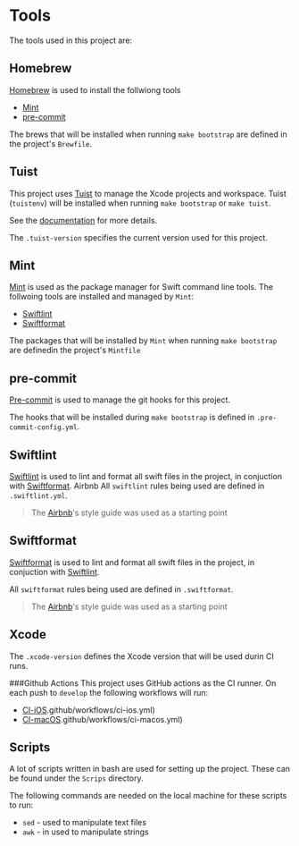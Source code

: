 # Tools
The tools used in this project are:

## Homebrew
[Homebrew](https://brew.sh) is used to install the follwiong tools
- [Mint](#mint)
- [pre-commit](#pre-commit)

The brews that will be installed when running `make bootstrap` are defined in the project's `Brewfile`.

## Tuist
This project uses [Tuist](https://tuist.io) to manage the Xcode projects and workspace.
Tuist (`tuistenv`) will be installed when running `make bootstrap` or `make tuist`.

See the [documentation](https://docs.tuist.io/tutorial/get-started) for more details.

The `.tuist-version` specifies the current version used for this project.

## Mint
[Mint](https://github.com/yonaskolb/Mint) is used as the package manager for Swift command line tools. The follwoing tools are installed and managed by `Mint`:
- [Swiftlint](#swiftlint)
- [Swiftformat](#swiftformat)

The packages that will be installed by `Mint` when running `make bootstrap` are definedin the project's `Mintfile`

## pre-commit
[Pre-commit](https://pre-commit.com) is used to manage the git hooks for this project.

The hooks that will be installed during `make bootstrap` is defined in `.pre-commit-config.yml`.

## Swiftlint
[Swiftlint](https://github.com/realm/SwiftLint) is used to lint and format all swift files in the project, in conjuction with [Swiftformat](#swiftformat).
Airbnb
All `swiftlint` rules being used are defined in `.swiftlint.yml`.

> The [Airbnb](https://github.com/airbnb/swift)'s style guide was used as a starting point

## Swiftformat
[Swiftformat](https://github.com/nicklockwood/SwiftFormat) is used to lint and format all swift files in the project, in conjuction with [Swiftlint](#swiftlint).

All `swiftformat` rules being used are defined in `.swiftformat`.

> The [Airbnb](https://github.com/airbnb/swift)'s style guide was used as a starting point

## Xcode
The `.xcode-version` defines the Xcode version that will be used durin CI runs.

###Github Actions
This project uses GitHub actions as the CI runner.
On each push to `develop` the following workflows will run:
-  [CI-iOS]().github/workflows/ci-ios.yml)
-  [CI-macOS]().github/workflows/ci-macos.yml)

## Scripts
A lot of scripts written in bash are used for setting up the project. These can be found under the `Scrips` directory.

The following commands are needed on the local machine for these scripts to run:
- `sed` - used to manipulate text files
- `awk` - in used to manipulate strings

